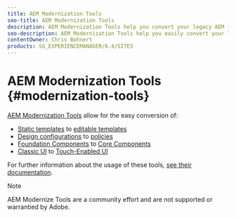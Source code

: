 ```yaml
---
title: AEM Modernization Tools
seo-title: AEM Modernization Tools
description: AEM Modernization Tools help you convert your legacy AEM features to the latest technology
seo-description: AEM Modernization Tools help you easily convert your legacy AEM features to the latest technology
contentOwner: Chris Bohnert
products: SG_EXPERIENCEMANAGER/6.4/SITES
---
```


# AEM Modernization Tools {#modernization-tools}

[AEM Modernization Tools](http://opensource.adobe.com/aem-modernize-tools/) allow for the easy conversion of:

* [Static templates](page-templates-static.md) to [editable templates](page-templates-editable.md)
* [Design configurations](page-templates-static.md) to [policies](page-templates.editable.md)
* [Foundation Components](/help/sites-authoring/default-components-foundation.md) to [Core Components](https://docs.adobe.com/content/help/en/experience-manager-core-components/using/introduction.html)
* [Classic UI](website.md) to [Touch-Enabled UI](touch-ui-concepts.md)

For further information about the usage of these tools, [see their documentation](http://opensource.adobe.com/aem-modernize-tools/).

>[!NOTE]
>
>AEM Modernize Tools are a community effort and are not supported or warrantied by Adobe.